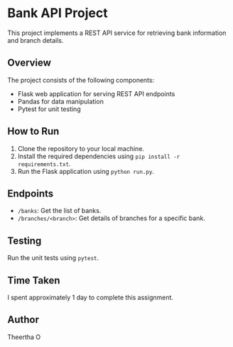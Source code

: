 
#  Bank API Project

This project implements a REST API service for retrieving bank information and branch details.

## Overview

The project consists of the following components:
- Flask web application for serving REST API endpoints
- Pandas for data manipulation
- Pytest for unit testing

## How to Run

1. Clone the repository to your local machine.
2. Install the required dependencies using `pip install -r requirements.txt`.
3. Run the Flask application using `python run.py`.

## Endpoints

- `/banks`: Get the list of banks.
- `/branches/<branch>`: Get details of branches for a specific bank.

## Testing

Run the unit tests using `pytest`.

## Time Taken

I spent approximately 1 day to complete this assignment.

## Author

Theertha O

